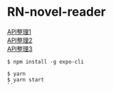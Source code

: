 # RN-novel-reader

[API整理1](https://github.com/jianhui1012/bookreader/wiki/API-%E6%8E%A5%E5%8F%A3%E6%96%87%E6%A1%A3#23%E4%B9%A6%E7%B1%8D%E8%AF%A6%E6%83%85)   
[API整理2](https://juejin.im/entry/593a3fdf61ff4b006c737ca4)  
[API整理3](https://xiadd.github.io/zhuishushenqi/#/) 

```
$ npm install -g expo-cli
```
```
$ yarn
$ yarn start
``
